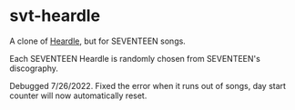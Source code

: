 # svt-heardle

A clone of [Heardle](https://www.heardle.app/), but for SEVENTEEN songs.

Each SEVENTEEN Heardle is randomly chosen from SEVENTEEN's discography.

Debugged 7/26/2022. Fixed the error when it runs out of songs, day start counter will now automatically reset.

